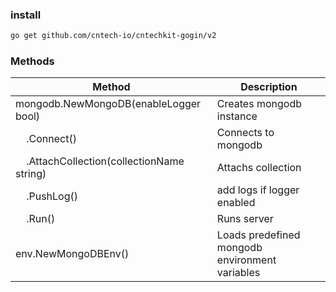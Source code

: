 ### install

```bash
go get github.com/cntech-io/cntechkit-gogin/v2
```

### Methods

| Method                                                           | Description                                    |
| ---------------------------------------------------------------- | ---------------------------------------------- |
| mongodb.NewMongoDB(enableLogger bool)                            | Creates mongodb instance                       |
| &nbsp;&nbsp;&nbsp;&nbsp;.Connect()                               | Connects to mongodb                            |
| &nbsp;&nbsp;&nbsp;&nbsp;.AttachCollection(collectionName string) | Attachs collection                             |
| &nbsp;&nbsp;&nbsp;&nbsp;.PushLog()                               | add logs if logger enabled                     |
| &nbsp;&nbsp;&nbsp;&nbsp;.Run()                                   | Runs server                                    |
| env.NewMongoDBEnv()                                              | Loads predefined mongodb environment variables |
